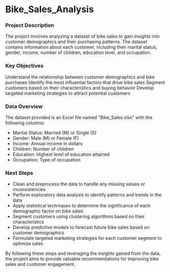 # Bike_Sales_Analysis

### Project Description
The project involves analyzing a dataset of bike sales to gain insights into customer demographics and their purchasing patterns. The dataset contains information about each customer, including their marital status, gender, income, number of children, education level, and occupation.

### Key Objectives
Understand the relationship between customer demographics and bike purchases
Identify the most influential factors that drive bike sales
Segment customers based on their characteristics and buying behavior
Develop targeted marketing strategies to attract potential customers

### Data Overview
The dataset provided is an Excel file named "Bike_Sales.xlsx" with the following columns:
- Marital Status: Married (M) or Single (S)
- Gender: Male (M) or Female (F)
- Income: Annual income in dollars
- Children: Number of children
- Education: Highest level of education attained
- Occupation: Type of occupation

### Next Steps
- Clean and preprocess the data to handle any missing values or inconsistencies
- Perform exploratory data analysis to identify patterns and trends in the data
- Apply statistical techniques to determine the significance of each demographic factor on bike sales
- Segment customers using clustering algorithms based on their characteristics
- Develop predictive models to forecast future bike sales based on customer demographics
- Formulate targeted marketing strategies for each customer segment to optimize sales


By following these steps and leveraging the insights gained from the data, the project aims to provide valuable recommendations for improving bike sales and customer engagement.
